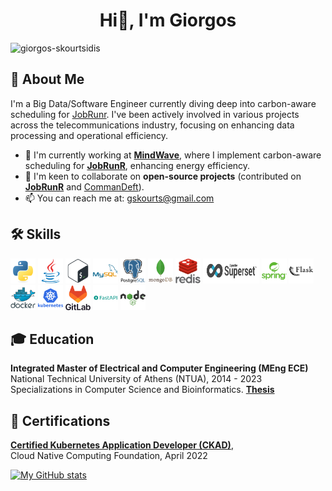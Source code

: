 <h1 align="center"> Hi👋, I'm Giorgos </h1>
<p align="left"> <img src="https://komarev.com/ghpvc/?username=SkourtsidisGiorgos&label=Profile%20views&color=0e75b6&style=flat" alt="giorgos-skourtsidis" /> </p>

## 🚀 About Me
I'm a Big Data/Software Engineer currently diving deep into carbon-aware scheduling for [JobRunr](https://github.com/jobrunr/jobrunr). I've been actively involved in various projects across the telecommunications industry, focusing on enhancing data processing and operational efficiency.

- 🔭 I'm currently working at [**MindWave**](https://www.mindwave.com/), where I implement carbon-aware scheduling for [**JobRunR**](https://github.com/jobrunr/jobrunr), enhancing energy efficiency.
- 👯 I'm keen to collaborate on **open-source projects** (contributed on [**JobRunR**](https://github.com/jobrunr/jobrunr) and [CommanDeft](https://github.com/Ferrum-Citadel/commandeft)).
- 📫 You can reach me at: [gskourts@gmail.com](mailto:gskourts@gmail.com)

## 🛠 Skills

<img src="https://raw.githubusercontent.com/devicons/devicon/master/icons/python/python-original.svg" alt="Python" width="40" height="40"/> <img src="https://raw.githubusercontent.com/devicons/devicon/master/icons/java/java-original.svg" alt="Java" width="40" height="40"/> <img src="https://raw.githubusercontent.com/devicons/devicon/master/icons/bash/bash-original.svg" alt="Bash" width="40" height="40"/> <img src="https://raw.githubusercontent.com/devicons/devicon/master/icons/mysql/mysql-original-wordmark.svg" alt="MySQL" width="40" height="40"/> <img src="https://raw.githubusercontent.com/devicons/devicon/master/icons/postgresql/postgresql-original-wordmark.svg" alt="PostgreSQL" width="40" height="40"/> <img src="https://raw.githubusercontent.com/devicons/devicon/master/icons/mongodb/mongodb-original-wordmark.svg" alt="MongoDB" width="40" height="40"/> <img src="https://raw.githubusercontent.com/devicons/devicon/master/icons/redis/redis-original-wordmark.svg" alt="Redis" width="40" height="40"/> <img src="https://raw.githubusercontent.com/apache/superset/master/superset-frontend/src/assets/branding/superset-logo-horiz-apache.png" alt="Apache" width="90" height="40"/> <img src="https://raw.githubusercontent.com/devicons/devicon/master/icons/spring/spring-original-wordmark.svg" alt="Spring Boot" width="40" height="40"/> <img src="https://raw.githubusercontent.com/devicons/devicon/master/icons/flask/flask-original-wordmark.svg" alt="Flask" width="40" height="40"/> <img src="https://raw.githubusercontent.com/devicons/devicon/master/icons/docker/docker-original-wordmark.svg" alt="Docker" width="40" height="40"/> <img src="https://raw.githubusercontent.com/devicons/devicon/master/icons/kubernetes/kubernetes-plain-wordmark.svg" alt="Kubernetes" width="40" height="40"/> <img src="https://raw.githubusercontent.com/devicons/devicon/master/icons/gitlab/gitlab-original-wordmark.svg" alt="GitLab" width="40" height="40"/>
<img src="https://raw.githubusercontent.com/devicons/devicon/master/icons/fastapi/fastapi-original-wordmark.svg" alt="FastAPI" width="40" height="40"/>
<img src="https://raw.githubusercontent.com/devicons/devicon/master/icons/nodejs/nodejs-original-wordmark.svg" alt="Node.js" width="40" height="40"/>



## 🎓 Education
**Integrated Master of Electrical and Computer Engineering (MEng ECE)** \
National Technical University of Athens (NTUA), 2014 - 2023 \
Specializations in Computer Science and Bioinformatics.
[**Thesis**](https://github.com/SkourtsidisGiorgos/IIoT-Data-Processing-System)

## 📜 Certifications
[**Certified Kubernetes Application Developer (CKAD)**](https://ti-user-certificates.s3.amazonaws.com/e0df7fbf-a057-42af-8a1f-590912be5460/9b3b648d-eb59-4cdd-a7aa-5420dcb5fac9-georgios-skourtsidis-d09998c8-de9f-4aec-8c47-1987fec1483a-certificate.pdf), \
Cloud Native Computing Foundation, April 2022

[![My GitHub stats](https://github-readme-stats.vercel.app/api?username=SkourtsidisGiorgos)](https://github.com/anuraghazra/github-readme-stats)


